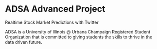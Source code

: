 # ADSA Advanced Project


Realtime Stock Market Predictions with Twitter



ADSA is a University of Illinois @ Urbana Champaign Registered Student 
Organization that is committed to giving students the skills to thrive in the 
data driven future.
